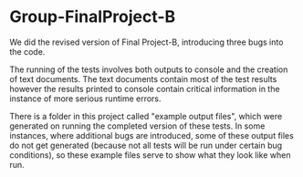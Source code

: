 # Group-FinalProject-B

We did the revised version of Final Project-B, introducing three bugs into the code. 

The running of the tests involves both outputs to console and the creation of text documents. The text documents contain most of the test results however the results printed to console contain critical information in the instance of more serious runtime errors. 

There is a folder in this project called "example output files", which were generated on running the completed version of these tests. In some instances, where additional bugs are introduced, some of these output files do not get generated (because not all tests will be run under certain bug conditions), so these example files serve to show what they look like when run. 


